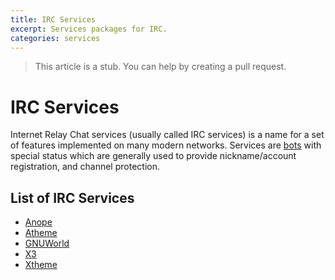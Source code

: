 ```yaml
---
title: IRC Services
excerpt: Services packages for IRC.
categories: services
---
```

>This article is a stub. You can help by creating a pull request.

# IRC Services
Internet Relay Chat services (usually called IRC services) is a name for a set of features implemented on many modern networks. Services are [bots](/wiki/bot) with special status which are generally used to provide nickname/account registration, and channel protection.

## List of IRC Services
* [Anope](/wiki/services/anope)
* [Atheme](/wiki/services/atheme)
* [GNUWorld](/wiki/services/gnuworld)
* [X3](/wiki/services/x3)
* [Xtheme](/wiki/services/xtheme)